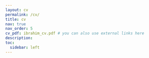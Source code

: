 ```yaml
---
layout: cv
permalink: /cv/
title: cv
nav: true
nav_order: 5
cv_pdf: ibrahim_cv.pdf # you can also use external links here
description: 
toc:
  sidebar: left
---
```

